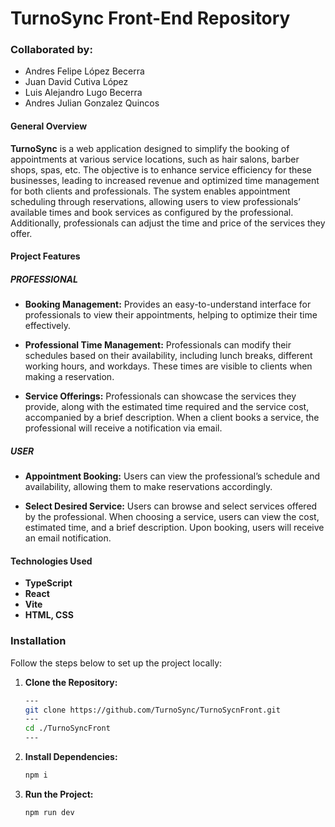 # TurnoSync Front-End Repository

### Collaborated by:

- Andres Felipe López Becerra
- Juan David Cutiva López
- Luis Alejandro Lugo Becerra
- Andres Julian Gonzalez Quincos

#### General Overview

**TurnoSync** is a web application designed to simplify the booking of appointments at various service locations, such as hair salons, barber shops, spas, etc. The objective is to enhance service efficiency for these businesses, leading to increased revenue and optimized time management for both clients and professionals. The system enables appointment scheduling through reservations, allowing users to view professionals’ available times and book services as configured by the professional. Additionally, professionals can adjust the time and price of the services they offer.

#### Project Features

##### PROFESSIONAL

- **Booking Management:** Provides an easy-to-understand interface for professionals to view their appointments, helping to optimize their time effectively.

- **Professional Time Management:** Professionals can modify their schedules based on their availability, including lunch breaks, different working hours, and workdays. These times are visible to clients when making a reservation.

- **Service Offerings:** Professionals can showcase the services they provide, along with the estimated time required and the service cost, accompanied by a brief description. When a client books a service, the professional will receive a notification via email.

##### USER

- **Appointment Booking:** Users can view the professional’s schedule and availability, allowing them to make reservations accordingly.

- **Select Desired Service:** Users can browse and select services offered by the professional. When choosing a service, users can view the cost, estimated time, and a brief description. Upon booking, users will receive an email notification.

#### Technologies Used

- **TypeScript**
- **React**
- **Vite**
- **HTML, CSS**

### Installation

Follow the steps below to set up the project locally:

1. **Clone the Repository:**

   ```bash
   ---
   git clone https://github.com/TurnoSync/TurnoSycnFront.git
   ---
   cd ./TurnoSyncFront
   ---
   ```

2. **Install Dependencies:**

   ```bash
   npm i
   ```

3. **Run the Project:**

   ```bash
   npm run dev
   ```

